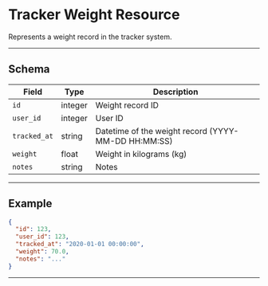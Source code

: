 # Tracker Weight Resource

Represents a weight record in the tracker system.


---

## Schema
| Field         | Type    | Description                                 |
|--------------|---------|---------------------------------------------|
| `id`         | integer | Weight record ID                            |
| `user_id`    | integer | User ID                                     |
| `tracked_at` | string  | Datetime of the weight record (YYYY-MM-DD HH:MM:SS) |
| `weight`     | float   | Weight in kilograms (kg)                     |
| `notes`      | string  | Notes                                       |

---

## Example
```json
{
  "id": 123,
  "user_id": 123,
  "tracked_at": "2020-01-01 00:00:00",
  "weight": 70.0,
  "notes": "..."
}
```

---
